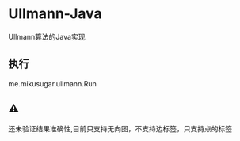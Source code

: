 # Ullmann-Java

Ullmann算法的Java实现

## 执行

me.mikusugar.ullmann.Run

## ⚠️

还未验证结果准确性,目前只支持无向图，不支持边标签，只支持点的标签

